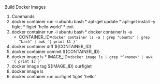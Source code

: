 Build Docker Images

1. Commands
  2. docker container run -i ubuntu bash
    * apt-get update 
    * apt-get install -y figlet
    * figlet 'hello world'
    * exit
  2. docker container run -i ubuntu bash
    * docker container ls -a
      - CONTAINER_ID=`docker container ls -a | grep "ubuntu" | grep "bash" | awk '{ print $1 }'`
  2. docker container diff ${CONTAINER_ID}
  2. docker container commit ${CONTAINER_ID}
  2. docker image ls
    * IMAGE_ID=`docker image ls | grep "^<none>" | awk '{ print $3 }'`
  2. docker image tag ${IMAGE_ID} ourfiglet
  2. docker image ls
  2. docker container run ourfiglet figlet 'hello'
